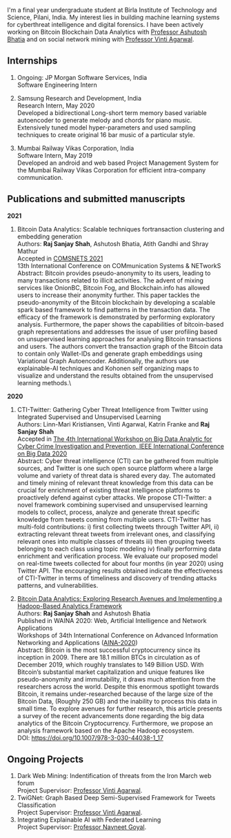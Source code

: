 
I'm a final year undergraduate student at Birla Institute of Technology and Science, Pilani, India. My interest lies in building machine learning systems for cyberthreat intelligence and digital forensics. I have been actively working on Bitcoin Blockchain Data Analytics with [Professor Ashutosh Bhatia](https://www.bits-pilani.ac.in/pilani/ashutoshbhatia/profile) and on social network mining with [Professor Vinti Agarwal](https://www.bits-pilani.ac.in/pilani/vintiagarwal/Research). 

## Internships
1. Ongoing: JP Morgan Software Services, India\
Software Engineering Intern
2. Samsung Research and Development, India\
Research Intern, May 2020\
Developed a bidirectional Long-short term memory based variable autoencoder to generate melody and chords for piano music. Extensively tuned model hyper-parameters and used sampling techniques to create original 16 bar music of a particular style.

3. Mumbai Railway Vikas Corporation, India\
Software Intern, May 2019\
Developed an android and web based Project Management System for the Mumbai Railway Vikas Corporation for efficient intra-company communication.

## Publications and submitted manuscripts

**2021**
1. Bitcoin Data Analytics: Scalable techniques fortransaction clustering and embedding generation\
Authors: **Raj Sanjay Shah**, Ashutosh Bhatia, Atith Gandhi and Shray Mathur\
Accepted in [COMSNETS 2021](https://www.comsnets.org/)\
13th International Conference on COMmunication Systems & NETworkS\
Abstract: Bitcoin provides pseudo-anonymity to its users, leading to many transactions related to illicit activities. The advent of mixing services like OnionBC, Bitcoin Fog, and Blockchain.info has allowed users to increase their anonymity further. This paper tackles the pseudo-anonymity of the Bitcoin blockchain by developing a scalable spark based framework to find patterns in the transaction data. The efficacy of the framework is demonstrated by performing exploratory analysis. Furthermore, the paper shows the capabilities of bitcoin-based graph representations and addresses the issue of user profiling based on unsupervised learning approaches for analysing Bitcoin transactions and users. The authors convert the transaction graph of the Bitcoin data to contain only Wallet-IDs and generate graph embeddings using Variational Graph Autoencoder. Additionally, the authors use explainable-AI techniques and Kohonen self organizing maps to visualize and understand the results obtained from the unsupervised learning methods.\

**2020**
1. CTI-Twitter: Gathering Cyber Threat Intelligence from Twitter using Integrated Supervised and Unsupervised Learning\
Authors: Linn-Mari Kristiansen, Vinti Agarwal, Katrin Franke and **Raj Sanjay Shah**\
Accepted in [The 4th International Workshop on Big Data Analytic for Cyber Crime Investigation and Prevention, IEEE International Conference on Big Data 2020](https://folk.ntnu.no/andriis/bdaccip2020/)\
Abstract: Cyber threat intelligence (CTI) can be gathered from multiple sources, and Twitter is one such open source platform where a large volume and variety of threat data is shared every day. The automated and timely mining of relevant threat knowledge from this data can be crucial for enrichment of existing threat intelligence platforms to proactively defend against cyber attacks. We propose CTI-Twitter: a novel framework combining supervised and unsupervised learning models to collect, process, analyze and generate threat specific knowledge from tweets coming from multiple users. CTI-Twitter has multi-fold contributions: i) first collecting tweets through Twitter API, ii) extracting relevant threat tweets from irrelevant ones, and classifying relevant ones into multiple classes of threats iii) then grouping tweets belonging to each class using topic modeling iv) finally performing data enrichment and verification process. We evaluate our proposed model on real-time tweets collected for about four months (in year 2020) using Twitter API. The encouraging results obtained indicate the effectiveness of CTI-Twitter in terms of timeliness and discovery of trending attacks patterns, and vulnerabilities.

2. [Bitcoin Data Analytics: Exploring Research Avenues and Implementing a Hadoop-Based Analytics Framework](https://doi.org/10.1007/978-3-030-44038-1_17)\
Authors: **Raj Sanjay Shah** and Ashutosh Bhatia\
Published in WAINA 2020: Web, Artificial Intelligence and Network Applications\
Workshops of 34th International Conference on Advanced Information Networking and Applications ([AINA-2020](http://voyager.ce.fit.ac.jp/conf/aina/2020/))\
Abstract: Bitcoin is the most successful cryptocurrency since its inception in 2009. There are 18.1 million BTCs in circulation as of December 2019, which roughly translates to 149 Billion USD. With Bitcoin’s substantial market capitalization and unique features like pseudo-anonymity and immutability, it draws much attention from the researchers across the world. Despite this enormous spotlight towards Bitcoin, it remains under-researched because of the large size of the Bitcoin Data, (Roughly 250 GB) and the inability to process this data in small time. To explore avenues for further research, this article presents a survey of the recent advancements done regarding the big data analytics of the Bitcoin Cryptocurrency. Furthermore, we propose an analysis framework based on the Apache Hadoop ecosystem.\
DOI: https://doi.org/10.1007/978-3-030-44038-1_17




## Ongoing Projects
1. Dark Web Mining: Indentification of threats from the Iron March web forum\
Project Supervisor: [Professor Vinti Agarwal](https://www.bits-pilani.ac.in/pilani/vintiagarwal/Research).
2. TwiGNet: Graph Based Deep Semi-Supervised Framework for Tweets Classification\
Project Supervisor: [Professor Vinti Agarwal](https://www.bits-pilani.ac.in/pilani/vintiagarwal/Research).
3. Integrating Explainable AI with Federated Learning\
Project Supervisor: [Professor Navneet Goyal]( https://universe.bits-pilani.ac.in/pilani/goel/profile).
